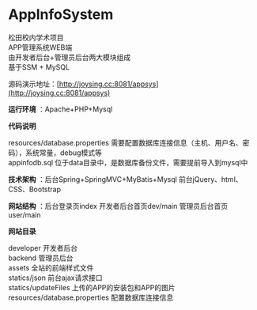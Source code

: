 # AppInfoSystem
松田校内学术项目  
APP管理系统WEB端  
由开发者后台+管理员后台两大模块组成  
基于SSM + MySQL

源码演示地址：[http://joysing.cc:8081/appsys](http://joysing.cc:8081/appsys)

 **运行环境** ：Apache+PHP+Mysql

 **代码说明** 

resources/database.properties 需要配置数据库连接信息（主机、用户名、密码），系统常量，debug模式等  
appinfodb.sql 位于data目录中，是数据库备份文件，需要提前导入到mysql中

 **技术架构** ：后台Spring+SpringMVC+MyBatis+Mysql 前台jQuery、html、CSS、Bootstrap

 **网站结构** ：后台登录页index 开发者后台首页dev/main 管理员后台首页user/main

 **网站目录** 

developer 开发者后台  
backend 管理员后台  
assets 全站的前端样式文件  
statics/json 前台ajax请求接口  
statics/updateFiles 上传的APP的安装包和APP的图片  
resources/database.properties 配置数据库连接信息  
